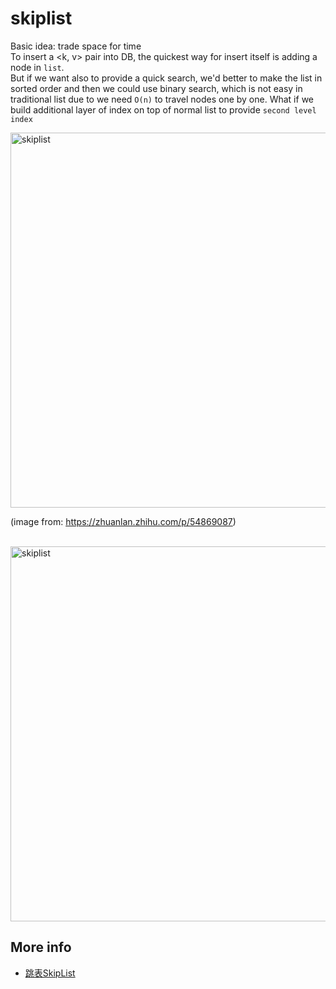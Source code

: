 # skiplist

Basic idea: trade space for time  
To insert a <k, v> pair into DB, the quickest way for insert itself is adding a node in `list`.  
But if we want also to provide a quick search, we'd better to make the list in sorted order and then we could use binary search, which is not easy in traditional list due to we need `O(n)` to travel nodes one by one.  What if we build additional layer of index on top of normal list to provide `second level index`

<img src="https://user-images.githubusercontent.com/16873751/96521686-a9b1ef80-1226-11eb-8a5e-bd0f1df3a0da.png" alt="skiplist" width="600"/>   

(image from: https://zhuanlan.zhihu.com/p/54869087)  

<br/>
<img src="https://user-images.githubusercontent.com/16873751/96521884-23e27400-1227-11eb-9359-4bb0c1472fc9.png" alt="skiplist" width="600"/>

## More info
- [跳表SkipList](https://www.cnblogs.com/xuqiang/archive/2011/05/22/2053516.html)
